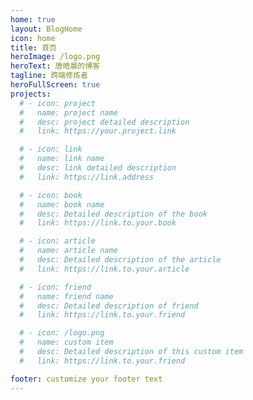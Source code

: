 ```yaml
---
home: true
layout: BlogHome
icon: home
title: 首页
heroImage: /logo.png
heroText: 唐皓晨的博客
tagline: 跨端修炼者
heroFullScreen: true
projects:
  # - icon: project
  #   name: project name
  #   desc: project detailed description
  #   link: https://your.project.link

  # - icon: link
  #   name: link name
  #   desc: link detailed description
  #   link: https://link.address

  # - icon: book
  #   name: book name
  #   desc: Detailed description of the book
  #   link: https://link.to.your.book

  # - icon: article
  #   name: article name
  #   desc: Detailed description of the article
  #   link: https://link.to.your.article

  # - icon: friend
  #   name: friend name
  #   desc: Detailed description of friend
  #   link: https://link.to.your.friend

  # - icon: /logo.png
  #   name: custom item
  #   desc: Detailed description of this custom item
  #   link: https://link.to.your.friend

footer: customize your footer text
---
```

